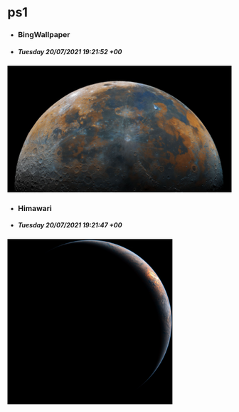 # ps1

- ### BingWallpaper
- ##### Tuesday 20/07/2021 19:21:52 +00
<img src="BingWallpaper/latest.jpg" width="700" height="auto" title="👉  BingWallpaper  👈">


- ### Himawari 
- ##### Tuesday 20/07/2021 19:21:47 +00
<img src="Himawari/latest.jpg" width="auto" height="371" title="👉  Himawari  👈">




